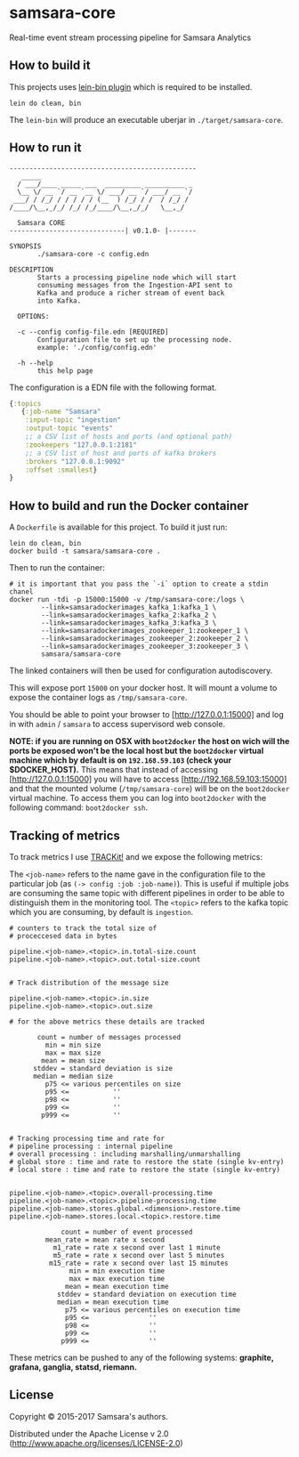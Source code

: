 # samsara-core

Real-time event stream processing pipeline for Samsara Analytics

## How to build it

This projects uses [lein-bin plugin](https://github.com/Raynes/lein-bin) which
is required to be installed.

```
lein do clean, bin
```

The `lein-bin` will produce an executable uberjar in `./target/samsara-core`.

## How to run it

```
-----------------------------------------------
   _____
  / ___/____ _____ ___  _________ __________ _
  \__ \/ __ `/ __ `__ \/ ___/ __ `/ ___/ __ `/
 ___/ / /_/ / / / / / (__  ) /_/ / /  / /_/ /
/____/\__,_/_/ /_/ /_/____/\__,_/_/   \__,_/

  Samsara CORE
-----------------------------| v0.1.0- |-------

SYNOPSIS
       ./samsara-core -c config.edn

DESCRIPTION
       Starts a processing pipeline node which will start
       consuming messages from the Ingestion-API sent to
       Kafka and produce a richer stream of event back
       into Kafka.

  OPTIONS:

  -c --config config-file.edn [REQUIRED]
       Configuration file to set up the processing node.
       example: './config/config.edn'

  -h --help
       this help page

```

The configuration is a EDN file with the following format.

```Clojure
{:topics
   {:job-name "Samsara"
    :input-topic "ingestion"
    :output-topic "events"
    ;; a CSV list of hosts and ports (and optional path)
    :zookeepers "127.0.0.1:2181"
    ;; a CSV list of host and ports of kafka brokers
    :brokers "127.0.0.1:9092"
    :offset :smallest}
}
```

## How to build and run the Docker container

A `Dockerfile` is available for this project. To build it just run:

```
lein do clean, bin
docker build -t samsara/samsara-core .
```
Then to run the container:

```
# it is important that you pass the `-i` option to create a stdin chanel
docker run -tdi -p 15000:15000 -v /tmp/samsara-core:/logs \
        --link=samsaradockerimages_kafka_1:kafka_1 \
        --link=samsaradockerimages_kafka_2:kafka_2 \
        --link=samsaradockerimages_kafka_3:kafka_3 \
        --link=samsaradockerimages_zookeeper_1:zookeeper_1 \
        --link=samsaradockerimages_zookeeper_2:zookeeper_2 \
        --link=samsaradockerimages_zookeeper_3:zookeeper_3 \
        samsara/samsara-core
```

The linked containers will then be used for configuration autodiscovery.

This will expose port `15000` on your docker host. It will mount
a volume to expose the container logs as `/tmp/samsara-core`.

You should be able to point your browser to [http://127.0.0.1:15000]
and log in with `admin` / `samsara` to access supervisord web console.

**NOTE: if you are running on OSX with `boot2docker` the host on wich
will the ports be exposed won't be the local host but the
`boot2docker` virtual machine which by default is on `192.168.59.103`
(check your $DOCKER_HOST).** This means that instead of accessing
[http://127.0.0.1:15000] you will have to access
[http://192.168.59.103:15000] and that the mounted volume
(`/tmp/samsara-core`) will be on the `boot2docker` virtual machine.
To access them you can log into `boot2docker` with the following
command: `boot2docker ssh`.


## Tracking of metrics

To track metrics I use [TRACKit!](https://github.com/samsara/trackit)
and we expose the following metrics:

The `<job-name>` refers to the name gave in the configuration file
to the particular job (as `(-> config :job :job-name)`). This is
useful if multiple jobs are consuming the same topic with different
pipelines in order to be able to distinguish them in the monitoring
tool.
The `<topic>` refers to the kafka topic which you are consuming, by
default is `ingestion`.

```
# counters to track the total size of
# proceccesed data in bytes

pipeline.<job-name>.<topic>.in.total-size.count
pipeline.<job-name>.<topic>.out.total-size.count


# Track distribution of the message size

pipeline.<job-name>.<topic>.in.size
pipeline.<job-name>.<topic>.out.size

# for the above metrics these details are tracked

       count = number of messages processed
         min = min size
         max = max size
        mean = mean size
      stddev = standard deviation is size
      median = median size
         p75 <= various percentiles on size
         p95 <=           ''
         p98 <=           ''
         p99 <=           ''
        p999 <=           ''


# Tracking processing time and rate for
# pipeline processing : internal pipeline
# overall processing : including marshalling/unmarshalling
# global store : time and rate to restore the state (single kv-entry)
# local store : time and rate to restore the state (single kv-entry)


pipeline.<job-name>.<topic>.overall-processing.time
pipeline.<job-name>.<topic>.pipeline-processing.time
pipeline.<job-name>.stores.global.<dimension>.restore.time
pipeline.<job-name>.stores.local.<topic>.restore.time

             count = number of event processed
         mean_rate = mean rate x second
           m1_rate = rate x second over last 1 minute
           m5_rate = rate x second over last 5 minutes
          m15_rate = rate x second over last 15 minutes
               min = min execution time
               max = max execution time
              mean = mean execution time
            stddev = standard deviation on execution time
            median = mean execution time
              p75 <= various percentiles on execution time
              p95 <=               ''
              p98 <=               ''
              p99 <=               ''
             p999 <=               ''

```

These metrics can be pushed to any of the following systems: **graphite, grafana, ganglia, statsd, riemann.**

## License

Copyright © 2015-2017 Samsara's authors.

Distributed under the Apache License v 2.0 (http://www.apache.org/licenses/LICENSE-2.0)
